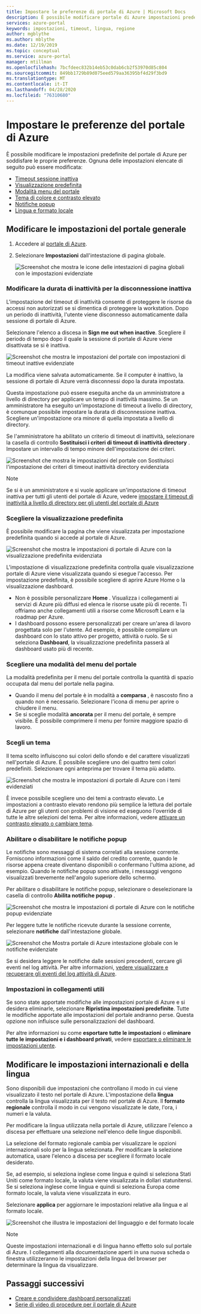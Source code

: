 ```yaml
---
title: Impostare le preferenze di portale di Azure | Microsoft Docs
description: È possibile modificare portale di Azure impostazioni predefinite per soddisfare le proprie preferenze. Le impostazioni includono il timeout della sessione inattiva, la visualizzazione predefinita, la modalità menu, il contrasto, il tema, le notifiche, le lingue e i formati internazionali
services: azure-portal
keywords: impostazioni, timeout, lingua, regione
author: mgblythe
ms.author: mblythe
ms.date: 12/19/2019
ms.topic: conceptual
ms.service: azure-portal
manager: mtillman
ms.openlocfilehash: 7bcfdeec832b14eb53c0dab6cb2f53970d85c804
ms.sourcegitcommit: 849bb1729b89d075eed579aa36395bf4d29f3bd9
ms.translationtype: MT
ms.contentlocale: it-IT
ms.lasthandoff: 04/28/2020
ms.locfileid: "76310680"
---
```

# <a name="set-your-azure-portal-preferences"></a>Impostare le preferenze del portale di Azure

È possibile modificare le impostazioni predefinite del portale di Azure per soddisfare le proprie preferenze. Ognuna delle impostazioni elencate di seguito può essere modificata:

* [Timeout sessione inattiva](#change-the-idle-duration-for-inactive-sign-out)
* [Visualizzazione predefinita](#choose-your-default-view)
* [Modalità menu del portale](#choose-a-portal-menu-mode)
* [Tema di colore e contrasto elevato](#choose-a-theme)
* [Notifiche popup](#enable-or-disable-pop-up-notifications)
* [Lingua e formato locale](#change-language-and-regional-settings)

## <a name="change-general-portal-settings"></a>Modificare le impostazioni del portale generale

1. Accedere al [portale di Azure](https://portal.azure.com).
2. Selezionare **Impostazioni** dall'intestazione di pagina globale.

    ![Screenshot che mostra le icone delle intestazioni di pagina globali con le impostazioni evidenziate](./media/set-preferences/header-settings.png)

### <a name="change-the-idle-duration-for-inactive-sign-out"></a>Modificare la durata di inattività per la disconnessione inattiva

L'impostazione del timeout di inattività consente di proteggere le risorse da accessi non autorizzati se si dimentica di proteggere la workstation. Dopo un periodo di inattività, l'utente viene disconnesso automaticamente dalla sessione di portale di Azure.

Selezionare l'elenco a discesa in **Sign me out when inactive**. Scegliere il periodo di tempo dopo il quale la sessione di portale di Azure viene disattivata se si è inattiva.

   ![Screenshot che mostra le impostazioni del portale con impostazioni di timeout inattive evidenziate](./media/set-preferences/inactive-signout-user.png)

La modifica viene salvata automaticamente. Se il computer è inattivo, la sessione di portale di Azure verrà disconnessi dopo la durata impostata.

Questa impostazione può essere eseguita anche da un amministratore a livello di directory per applicare un tempo di inattività massimo. Se un amministratore ha eseguito un'impostazione di timeout a livello di directory, è comunque possibile impostare la durata di disconnessione inattiva. Scegliere un'impostazione ora minore di quella impostata a livello di directory.

Se l'amministratore ha abilitato un criterio di timeout di inattività, selezionare la casella di controllo **Sostituisci i criteri di timeout di inattività directory** . Impostare un intervallo di tempo minore dell'impostazione dei criteri.

   ![Screenshot che mostra le impostazioni del portale con Sostituisci l'impostazione dei criteri di timeout inattività directory evidenziata](./media/set-preferences/inactive-signout-override.png)


> [!NOTE]
> Se si è un amministratore e si vuole applicare un'impostazione di timeout inattiva per tutti gli utenti del portale di Azure, vedere [impostare il timeout di inattività a livello di directory per gli utenti del portale di Azure](admin-timeout.md)
>

### <a name="choose-your-default-view"></a>Scegliere la visualizzazione predefinita 

È possibile modificare la pagina che viene visualizzata per impostazione predefinita quando si accede al portale di Azure.

   ![Screenshot che mostra le impostazioni di portale di Azure con la visualizzazione predefinita evidenziata](./media/set-preferences/default-view.png)

L'impostazione di visualizzazione predefinita controlla quale visualizzazione portale di Azure viene visualizzata quando si esegue l'accesso. Per impostazione predefinita, è possibile scegliere di aprire Azure Home o la visualizzazione dashboard.

* Non è possibile personalizzare **Home** .  Visualizza i collegamenti ai servizi di Azure più diffusi ed elenca le risorse usate più di recente. Ti offriamo anche collegamenti utili a risorse come Microsoft Learn e la roadmap per Azure.
* I dashboard possono essere personalizzati per creare un'area di lavoro progettata solo per l'utente. Ad esempio, è possibile compilare un dashboard con lo stato attivo per progetto, attività o ruolo. Se si seleziona **Dashboard**, la visualizzazione predefinita passerà al dashboard usato più di recente.

### <a name="choose-a-portal-menu-mode"></a>Scegliere una modalità del menu del portale

La modalità predefinita per il menu del portale controlla la quantità di spazio occupata dal menu del portale nella pagina.

* Quando il menu del portale è in modalità a **comparsa** , è nascosto fino a quando non è necessario. Selezionare l'icona di menu per aprire o chiudere il menu.
* Se si sceglie modalità **ancorata** per il menu del portale, è sempre visibile. È possibile comprimere il menu per fornire maggiore spazio di lavoro. 

### <a name="choose-a-theme"></a>Scegli un tema

Il tema scelto influiscono sui colori dello sfondo e del carattere visualizzati nell'portale di Azure. È possibile scegliere uno dei quattro temi colori predefiniti. Selezionare ogni anteprima per trovare il tema più adatto.

   ![Screenshot che mostra le impostazioni di portale di Azure con i temi evidenziati](./media/set-preferences/theme.png)

È invece possibile scegliere uno dei temi a contrasto elevato. Le impostazioni a contrasto elevato rendono più semplice la lettura del portale di Azure per gli utenti con problemi di visione ed eseguono l'override di tutte le altre selezioni del tema. Per altre informazioni, vedere [attivare un contrasto elevato o cambiare tema](azure-portal-change-theme-high-contrast.md).

### <a name="enable-or-disable-pop-up-notifications"></a>Abilitare o disabilitare le notifiche popup

Le notifiche sono messaggi di sistema correlati alla sessione corrente. Forniscono informazioni come il saldo del credito corrente, quando le risorse appena create diventano disponibili o confermano l'ultima azione, ad esempio. Quando le notifiche popup sono attivate, i messaggi vengono visualizzati brevemente nell'angolo superiore dello schermo. 

Per abilitare o disabilitare le notifiche popup, selezionare o deselezionare la casella di controllo **Abilita notifiche popup** .

   ![Screenshot che mostra le impostazioni di portale di Azure con le notifiche popup evidenziate](./media/set-preferences/popup-notifications.png)

Per leggere tutte le notifiche ricevute durante la sessione corrente, selezionare **notifiche** dall'intestazione globale.

   ![Screenshot che Mostra portale di Azure intestazione globale con le notifiche evidenziate](./media/set-preferences/read-notifications.png)

Se si desidera leggere le notifiche dalle sessioni precedenti, cercare gli eventi nel log attività. Per altre informazioni, [vedere visualizzare e recuperare gli eventi del log attività di Azure](/azure/azure-monitor/platform/activity-log-view).

### <a name="settings-under-useful-links"></a>Impostazioni in collegamenti utili

Se sono state apportate modifiche alle impostazioni portale di Azure e si desidera eliminarle, selezionare **Ripristina impostazioni predefinite**. Tutte le modifiche apportate alle impostazioni del portale andranno perse. Questa opzione non influisce sulle personalizzazioni del dashboard.

Per altre informazioni su come **esportare tutte le impostazioni** o **eliminare tutte le impostazioni e i dashboard privati**, vedere [esportare o eliminare le impostazioni utente](azure-portal-export-delete-settings.md).

## <a name="change-language-and-regional-settings"></a>Modificare le impostazioni internazionali e della lingua

Sono disponibili due impostazioni che controllano il modo in cui viene visualizzato il testo nel portale di Azure. L'impostazione della **lingua** controlla la lingua visualizzata per il testo nel portale di Azure. Il **formato regionale** controlla il modo in cui vengono visualizzate le date, l'ora, i numeri e la valuta.

Per modificare la lingua utilizzata nella portale di Azure, utilizzare l'elenco a discesa per effettuare una selezione nell'elenco delle lingue disponibili.

La selezione del formato regionale cambia per visualizzare le opzioni internazionali solo per la lingua selezionata. Per modificare la selezione automatica, usare l'elenco a discesa per scegliere il formato locale desiderato.

Se, ad esempio, si seleziona inglese come lingua e quindi si seleziona Stati Uniti come formato locale, la valuta viene visualizzata in dollari statunitensi. Se si seleziona inglese come lingua e quindi si seleziona Europa come formato locale, la valuta viene visualizzata in euro.

Selezionare **applica** per aggiornare le impostazioni relative alla lingua e al formato locale.

   ![Screenshot che illustra le impostazioni del linguaggio e del formato locale](./media/set-preferences/language.png)

>[!NOTE]
>Queste impostazioni internazionali e di lingua hanno effetto solo sul portale di Azure. I collegamenti alla documentazione aperti in una nuova scheda o finestra utilizzeranno le impostazioni della lingua del browser per determinare la lingua da visualizzare.
>

## <a name="next-steps"></a>Passaggi successivi

* [Creare e condividere dashboard personalizzati](azure-portal-dashboards.md)
* [Serie di video di procedure per il portale di Azure](azure-portal-video-series.md)

